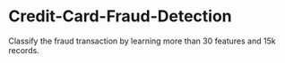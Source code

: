# Credit-Card-Fraud-Detection
Classify the fraud transaction by learning more than 30 features and 15k records. 
